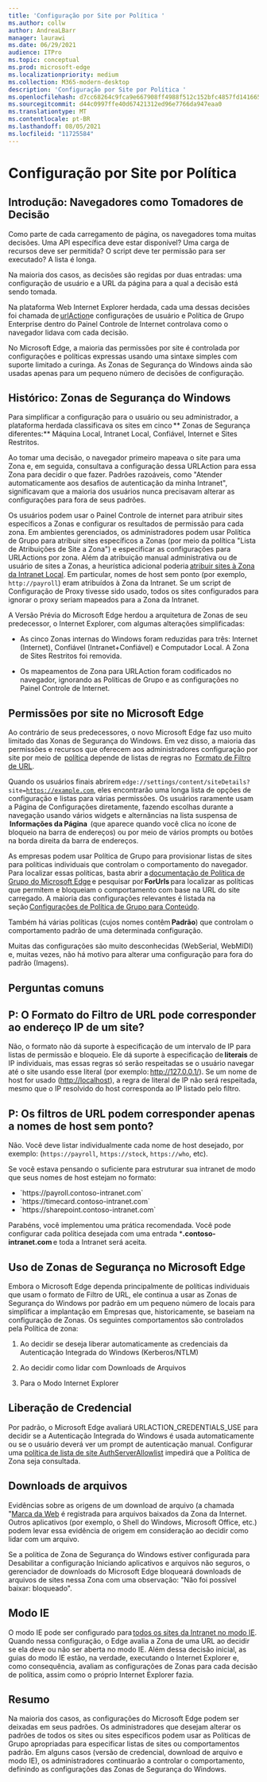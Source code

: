 ```yaml
---
title: 'Configuração por Site por Política '
ms.author: collw
author: AndreaLBarr
manager: laurawi
ms.date: 06/29/2021
audience: ITPro
ms.topic: conceptual
ms.prod: microsoft-edge
ms.localizationpriority: medium
ms.collection: M365-modern-desktop
description: 'Configuração por Site por Política '
ms.openlocfilehash: d7cc68264c9fca9e667908ff4988f512c152bfc4857fd14166519fb3eb337a5a
ms.sourcegitcommit: d44c0997ffe40d67421312ed96e7766da947eaa0
ms.translationtype: MT
ms.contentlocale: pt-BR
ms.lasthandoff: 08/05/2021
ms.locfileid: "11725584"
---
```

# <a name="persite-configuration-by-policy"></a>Configuração por Site por Política

## <a name="introduction-browsers-as-decision-makers"></a>Introdução: Navegadores como Tomadores de Decisão

Como parte de cada carregamento de página, os navegadores toma muitas decisões. Uma API específica deve estar disponível? Uma carga de recursos deve ser permitida? O script deve ter permissão para ser executado? A lista é longa.

Na maioria dos casos, as decisões são regidas por duas entradas: uma configuração de usuário e a URL da página para a qual a decisão está sendo tomada.

Na plataforma Web Internet Explorer herdada, cada uma dessas decisões foi chamada de [urlAction](/previous-versions/windows/internet-explorer/ie-developer/platform-apis/ms537178%28v%3dvs.85%29)e configurações de usuário e Política de Grupo Enterprise dentro do Painel Controle de Internet controlava como o navegador lidava com cada decisão.  

No Microsoft Edge, a maioria das permissões por site é controlada por configurações e políticas expressas usando uma sintaxe simples com suporte limitado a curinga. As Zonas de Segurança do Windows ainda são usadas apenas para um pequeno número de decisões de configuração.

## <a name="background-windows-security-zones"></a>Histórico: Zonas de Segurança do Windows

Para simplificar a configuração para o usuário ou seu administrador, a plataforma herdada classificava os sites em cinco ** Zonas de Segurança diferentes:** Máquina Local, Intranet Local, Confiável, Internet e Sites Restritos.

Ao tomar uma decisão, o navegador primeiro mapeava o site para uma Zona e, em seguida, consultava a configuração dessa URLAction para essa Zona para decidir o que fazer. Padrões razoáveis, como "Atender automaticamente aos desafios de autenticação da minha Intranet", significavam que a maioria dos usuários nunca precisavam alterar as configurações para fora de seus padrões.

Os usuários podem usar o Painel Controle de internet para atribuir sites específicos a Zonas e configurar os resultados de permissão para cada zona. Em ambientes gerenciados, os administradores podem usar Política de Grupo para atribuir sites específicos a Zonas (por meio da política "Lista de Atribuições de Site a Zona") e especificar as configurações para URLActions por zona. Além da atribuição manual administrativa ou de usuário de sites a Zonas, a heurística adicional poderia [atribuir sites à Zona da Intranet Local](/archive/blogs/ieinternals/the-intranet-zone). Em particular, nomes de host sem ponto (por exemplo, `http://payroll`) eram atribuídos à Zona da Intranet. Se um script de Configuração de Proxy tivesse sido usado, todos os sites configurados para ignorar o proxy seriam mapeados para a Zona da Intranet.

A Versão Prévia do Microsoft Edge herdou a arquitetura de Zonas de seu predecessor, o Internet Explorer, com algumas alterações simplificadas:

- As cinco Zonas internas do Windows foram reduzidas para três: Internet (Internet), Confiável (Intranet+Confiável) e Computador Local. A Zona de Sites Restritos foi removida.

- Os mapeamentos de Zona para URLAction foram codificados no navegador, ignorando as Políticas de Grupo e as configurações no Painel Controle de Internet.

## <a name="per-site-permissions-in-the-microsoft-edge"></a>Permissões por site no Microsoft Edge

Ao contrário de seus predecessores, o novo Microsoft Edge faz uso muito limitado das Xonas de Segurança do Windows. Em vez disso, a maioria das permissões e recursos que oferecem aos administradores configuração por site por meio de  [política](/deployedge/microsoft-edge-policies) depende de listas de regras no  [Formato de Filtro de URL](/DeployEdge/edge-learnmmore-url-list-filter%20format).

Quando os usuários finais abrirem <code>edge://settings/content/siteDetails?site=https://example.com</code>, eles encontrarão uma longa lista de opções de configuração e listas para várias permissões. Os usuários raramente usam a Página de Configurações diretamente, fazendo escolhas durante a navegação usando vários widgets e alternâncias na lista suspensa de  **Informações da Página**  (que aparece quando você clica no ícone de bloqueio na barra de endereços) ou por meio de vários prompts ou botões na borda direita da barra de endereços.

As empresas podem usar Política de Grupo para provisionar listas de sites para políticas individuais que controlam o comportamento do navegador. Para localizar essas políticas, basta abrir a [documentação de Política de Grupo do Microsoft Edge](/deployedge/microsoft-edge-policies) e pesquisar por **ForUrls** para localizar as políticas que permitem e bloqueiam o comportamento com base na URL do site carregado. A maioria das configurações relevantes é listada na seção [Configurações de Política de Grupo para Conteúdo](/deployedge/microsoft-edge-policies#content-settings).

Também há várias políticas (cujos nomes contêm **Padrão**) que controlam o comportamento padrão de uma determinada configuração.

Muitas das configurações são muito desconhecidas (WebSerial, WebMIDI) e, muitas vezes, não há motivo para alterar uma configuração para fora do padrão (Imagens).

## <a name="common-questions"></a>Perguntas comuns

## <a name="q-can-the-url-filter-format-match-on-a-sites-ip-address"></a>P: O Formato do Filtro de URL pode corresponder ao endereço IP de um site?

Não, o formato não dá suporte à especificação de um intervalo de IP para listas de permissão e bloqueio. Ele dá suporte à especificação de **literais** de IP individuais, mas essas regras só serão respeitadas se o usuário navegar até o site usando esse literal (por exemplo: <http://127.0.0.1/>). Se um nome de host for usado (<http://localhost>), a regra de literal de IP não será respeitada, mesmo que o IP resolvido do host corresponda ao IP listado pelo filtro.

## <a name="q-can-url-filters-matchjustdotless-host-names"></a>P: Os filtros de URL podem corresponder apenas a nomes de host sem ponto?

Não. Você deve listar individualmente cada nome de host desejado, por exemplo: (`https://payroll`, `https://stock`, `https://who`, etc).

Se você estava pensando o suficiente para estruturar sua intranet de modo que seus nomes de host estejam no formato:

- <div style="display: inline">`https://payroll.contoso-intranet.com`</div>

- <div style="display: inline">`https://timecard.contoso-intranet.com`</div>

- <div style="display: inline">`https://sharepoint.contoso-intranet.com`</div>

Parabéns, você implementou uma prática recomendada. Você pode configurar cada política desejada com uma entrada ***.contoso-intranet.com** e toda a Intranet será aceita.

## <a name="use-of-security-zones-inthe-microsoft-edge"></a>Uso de Zonas de Segurança no Microsoft Edge

Embora o Microsoft Edge dependa principalmente de políticas individuais que usam o formato de Filtro de URL, ele continua a usar as Zonas de Segurança do Windows por padrão em um pequeno número de locais para simplificar a implantação em Empresas que, historicamente, se baseiam na configuração de Zonas. Os seguintes comportamentos são controlados pela Política de zona:

1. Ao decidir se deseja liberar automaticamente as credenciais da Autenticação Integrada do Windows (Kerberos/NTLM)

2. Ao decidir como lidar com Downloads de Arquivos

3. Para o Modo Internet Explorer

## <a name="credential-release"></a>Liberação de Credencial

Por padrão, o Microsoft Edge avaliará URLACTION_CREDENTIALS_USE para decidir se a Autenticação Integrada do Windows é usada automaticamente ou se o usuário deverá ver um prompt de autenticação manual. Configurar uma [política de lista de site AuthServerAllowlist](/deployedge/microsoft-edge-policies#authserverallowlist) impedirá que a Política de Zona seja consultada.

## <a name="file-downloads"></a>Downloads de arquivos

Evidências sobre as origens de um download de arquivo (a chamada "[Marca da Web](https://textslashplain.com/2016/04/04/downloads-and-the-mark-of-the-web/) é registrada para arquivos baixados da Zona da Internet. Outros aplicativos (por exemplo, o Shell do Windows, Microsoft Office, etc.) podem levar essa evidência de origem em consideração ao decidir como lidar com um arquivo.

Se a política de Zona de Segurança do Windows estiver configurada para Desabilitar a configuração Iniciando aplicativos e arquivos não seguros, o gerenciador de downloads do Microsoft Edge bloqueará downloads de arquivos de sites nessa Zona com uma observação: "Não foi possível baixar: bloqueado".  

## <a name="ie-mode"></a>Modo IE

O modo IE pode ser configurado para [todos os sites da Intranet no modo IE](/deployedge/edge-ie-mode#configure-all-intranet-sites). Quando nessa configuração, o Edge avalia a Zona de uma URL ao decidir se ela deve ou não ser aberta no modo IE. Além dessa decisão inicial, as guias do modo IE estão, na verdade, executando o Internet Explorer e, como consequência, avaliam as configurações de Zonas para cada decisão de política, assim como o próprio Internet Explorer fazia.

## <a name="summary"></a>Resumo

Na maioria dos casos, as configurações do Microsoft Edge podem ser deixadas em seus padrões. Os administradores que desejam alterar os padrões de todos os sites ou sites específicos podem usar as Políticas de Grupo apropriadas para especificar listas de sites ou comportamentos padrão. Em alguns casos (versão de credencial, download de arquivo e modo IE), os administradores continuarão a controlar o comportamento, definindo as configurações das Zonas de Segurança do Windows.

